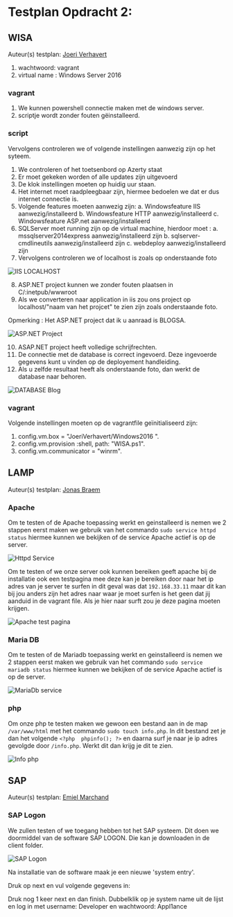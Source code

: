 # Testplan Opdracht 2:

## WISA
Auteur(s) testplan: [Joeri Verhavert](https://github.com/joeriverhavert)

 1. wachtwoord: vagrant
 2. virtual name : Windows Server 2016
 
 ### vagrant
 1. We kunnen powershell connectie maken met de windows server.
 2. scriptje wordt zonder fouten gëinstalleerd.
 
### script

Vervolgens controleren we of volgende instellingen aanwezig zijn op het syteem.

1. We controleren of het toetsenbord op Azerty staat
2. Er moet gekeken worden of alle updates zijn uitgevoerd
3. De klok instellingen moeten op huidig uur staan.
4. Het internet moet raadpleegbaar zijn, hiermee bedoelen we dat er dus internet connectie is.
5. Volgende features moeten aanwezig zijn: 
    a. Windowsfeature IIS aanwezig/installeerd
    b. Windowsfeature HTTP aanwezig/installeerd
    c. Windowsfeature ASP.net aanwezig/installeerd
6. SQLServer moet running zijn op de virtual machine, hierdoor moet : 
  a. mssqlserver2014express aanwezig/installeerd zijn
  b. sqlserver-cmdlineutils aanwezig/installeerd zijn
  c. webdeploy aanwezig/installeerd zijn
7. Vervolgens controleren we of localhost is zoals op onderstaande foto

![IIS LOCALHOST](WISA/img/localhost.PNG)

8. ASP.NET project kunnen we zonder fouten plaatsen in  C/:inetpub/wwwroot
9. Als we converteren naar application in iis zou ons project op localhost/"naam van het projcet" te zien zijn zoals onderstaande foto.

Opmerking : Het ASP.NET project dat ik u aanraad is BLOGSA.

![ASP.NET Project](WISA/img/database.PNG)

10. ASAP.NET project heeft volledige schrijfrechten.
11. De connectie met de database is correct ingevoerd. Deze ingevoerde gegevens kunt u vinden op de deployement handleiding.
12. Als u zelfde resultaat heeft als onderstaande foto, dan werkt de database naar behoren.

![DATABASE Blog](WISA/img/database_Blog.PNG)

### vagrant
Volgende instellingen moeten op de vagrantfile geïnitialiseerd zijn:
  1. config.vm.box = "JoeriVerhavert/Windows2016 ".
  2. config.vm.provision :shell, path: "WISA.ps1".
  3. config.vm.communicator = "winrm".

## LAMP 
Auteur(s) testplan: [Jonas Braem](https://github.com/Braem53402)

### Apache

Om te testen of de Apache toepassing werkt en geinstalleerd is nemen we 2 stappen eerst maken we gebruik van het commando `sudo service httpd status` hiermee kunnen we bekijken of de service Apache actief is op de server. 

![Httpd Service](LAMP/img/ServiceHttpdStatus.JPG)

Om te testen of we onze server ook kunnen bereiken geeft apache bij de installatie ook een testpagina mee deze kan je bereiken door naar het ip adres van je server te surfen in dit geval was dat `192.168.33.11` maar dit kan bij jou anders zijn het adres naar waar je moet surfen is het geen dat jij aanduid in de vagrant file. Als je hier naar surft zou je deze pagina moeten krijgen.

![Apache test pagina](LAMP/img/LAMPWerkt.JPG)

### Maria DB

Om te testen of de Mariadb toepassing werkt en geinstalleerd is nemen we 2 stappen eerst maken we gebruik van het commando `sudo service mariadb status` hiermee kunnen we bekijken of de service Apache actief is op de server. 

![MariaDb service](LAMP/img/MariaDBserviceStatus.JPG)

### php

Om onze php te testen maken we gewoon een bestand aan in de map `/var/www/html` met het commando `sudo touch info.php`. In dit bestand zet je dan het volgende `<?php  phpinfo(); ?>` en daarna surf je naar je ip adres gevolgde door `/info.php`. Werkt dit dan krijg je dit te zien.

![Info php](LAMP/img/phpWerkt.JPG)

## SAP
Auteur(s) testplan: [Emiel Marchand](https://github.com/RoyalSnail)

### SAP Logon

We zullen testen of we toegang hebben tot het SAP systeem. Dit doen we doormiddel van de software SAP LOGON.
Die kan je downloaden in de client folder.

![SAP Logon](SAP/img/saplogon.JPG)

Na installatie van de software maak je een nieuwe 'system entry'.

Druk op next en vul volgende gegevens in:

Druk nog 1 keer next en dan finish.
Dubbelklik op je system name uit de lijst en log in met username: Developer en wachtwoord: Appl1ance





